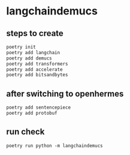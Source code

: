 # langchaindemucs

## steps to create

```sh
poetry init
poetry add langchain
poetry add demucs
poetry add transformers
poetry add accelerate
poetry add bitsandbytes
```

## after switching to openhermes

```sh
poetry add sentencepiece
poetry add protobuf
```

## run check

`poetry run python -m langchaindemucs`